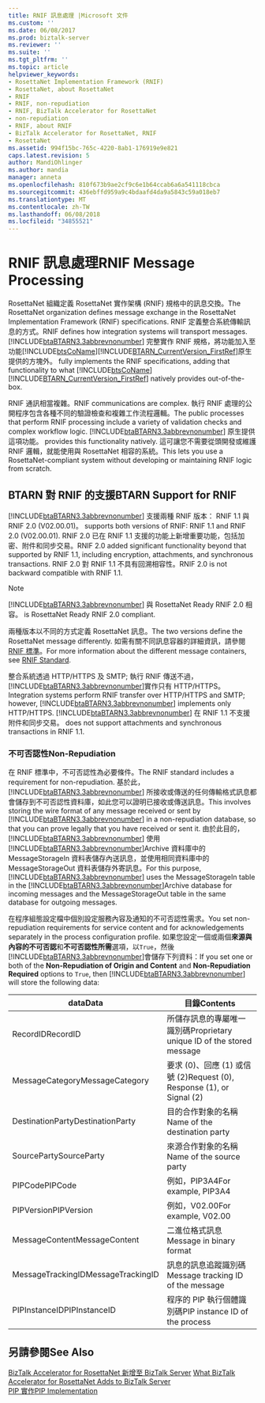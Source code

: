 ```yaml
---
title: RNIF 訊息處理 |Microsoft 文件
ms.custom: ''
ms.date: 06/08/2017
ms.prod: biztalk-server
ms.reviewer: ''
ms.suite: ''
ms.tgt_pltfrm: ''
ms.topic: article
helpviewer_keywords:
- RosettaNet Implementation Framework (RNIF)
- RosettaNet, about RosettaNet
- RNIF
- RNIF, non-repudiation
- RNIF, BizTalk Accelerator for RosettaNet
- non-repudiation
- RNIF, about RNIF
- BizTalk Accelerator for RosettaNet, RNIF
- RosettaNet
ms.assetid: 994f15bc-765c-4220-8ab1-176919e9e821
caps.latest.revision: 5
author: MandiOhlinger
ms.author: mandia
manager: anneta
ms.openlocfilehash: 810f673b9ae2cf9c6e1b64ccab6a6a541118cbca
ms.sourcegitcommit: 436ebffd959a9c4bdaafd4da9a5843c59a018eb7
ms.translationtype: MT
ms.contentlocale: zh-TW
ms.lasthandoff: 06/08/2018
ms.locfileid: "34855521"
---
```

# <a name="rnif-message-processing"></a><span data-ttu-id="e3457-102">RNIF 訊息處理</span><span class="sxs-lookup"><span data-stu-id="e3457-102">RNIF Message Processing</span></span>
<span data-ttu-id="e3457-103">RosettaNet 組織定義 RosettaNet 實作架構 (RNIF) 規格中的訊息交換。</span><span class="sxs-lookup"><span data-stu-id="e3457-103">The RosettaNet organization defines message exchange in the RosettaNet Implementation Framework (RNIF) specifications.</span></span> <span data-ttu-id="e3457-104">RNIF 定義整合系統傳輸訊息的方式。</span><span class="sxs-lookup"><span data-stu-id="e3457-104">RNIF defines how integration systems will transport messages.</span></span> [!INCLUDE[btaBTARN3.3abbrevnonumber](../../includes/btabtarn3-3abbrevnonumber-md.md)]<span data-ttu-id="e3457-105"> 完整實作 RNIF 規格，將功能加入至功能[!INCLUDE[btsCoName](../../includes/btsconame-md.md)][!INCLUDE[BTARN_CurrentVersion_FirstRef](../../includes/btarn-currentversion-firstref-md.md)]原生提供的方塊外。</span><span class="sxs-lookup"><span data-stu-id="e3457-105"> fully implements the RNIF specifications, adding that functionality to what [!INCLUDE[btsCoName](../../includes/btsconame-md.md)] [!INCLUDE[BTARN_CurrentVersion_FirstRef](../../includes/btarn-currentversion-firstref-md.md)] natively provides out-of-the-box.</span></span>  
  
<span data-ttu-id="e3457-106">RNIF 通訊相當複雜。</span><span class="sxs-lookup"><span data-stu-id="e3457-106">RNIF communications are complex.</span></span> <span data-ttu-id="e3457-107">執行 RNIF 處理的公開程序包含各種不同的驗證檢查和複雜工作流程邏輯。</span><span class="sxs-lookup"><span data-stu-id="e3457-107">The public processes that perform RNIF processing include a variety of validation checks and complex workflow logic.</span></span> [!INCLUDE[btaBTARN3.3abbrevnonumber](../../includes/btabtarn3-3abbrevnonumber-md.md)]<span data-ttu-id="e3457-108"> 原生提供這項功能。</span><span class="sxs-lookup"><span data-stu-id="e3457-108"> provides this functionality natively.</span></span> <span data-ttu-id="e3457-109">這可讓您不需要從頭開發或維護 RNIF 邏輯，就能使用與 RosettaNet 相容的系統。</span><span class="sxs-lookup"><span data-stu-id="e3457-109">This lets you use a RosettaNet-compliant system without developing or maintaining RNIF logic from scratch.</span></span>  
  
## <a name="btarn-support-for-rnif"></a><span data-ttu-id="e3457-110">BTARN 對 RNIF 的支援</span><span class="sxs-lookup"><span data-stu-id="e3457-110">BTARN Support for RNIF</span></span>  
 [!INCLUDE[btaBTARN3.3abbrevnonumber](../../includes/btabtarn3-3abbrevnonumber-md.md)]<span data-ttu-id="e3457-111"> 支援兩種 RNIF 版本： RNIF 1.1 與 RNIF 2.0 (V02.00.01)。</span><span class="sxs-lookup"><span data-stu-id="e3457-111"> supports both versions of RNIF: RNIF 1.1 and RNIF 2.0 (V02.00.01).</span></span> <span data-ttu-id="e3457-112">RNIF 2.0 已在 RNIF 1.1 支援的功能上新增重要功能，包括加密、附件和同步交易。</span><span class="sxs-lookup"><span data-stu-id="e3457-112">RNIF 2.0 added significant functionality beyond that supported by RNIF 1.1, including encryption, attachments, and synchronous transactions.</span></span> <span data-ttu-id="e3457-113">RNIF 2.0 對 RNIF 1.1 不具有回溯相容性。</span><span class="sxs-lookup"><span data-stu-id="e3457-113">RNIF 2.0 is not backward compatible with RNIF 1.1.</span></span>  
  
> [!NOTE]
>  [!INCLUDE[btaBTARN3.3abbrevnonumber](../../includes/btabtarn3-3abbrevnonumber-md.md)]<span data-ttu-id="e3457-114"> 與 RosettaNet Ready RNIF 2.0 相容。</span><span class="sxs-lookup"><span data-stu-id="e3457-114"> is RosettaNet Ready RNIF 2.0 compliant.</span></span>  
  
<span data-ttu-id="e3457-115">兩種版本以不同的方式定義 RosettaNet 訊息。</span><span class="sxs-lookup"><span data-stu-id="e3457-115">The two versions define the RosettaNet message differently.</span></span> <span data-ttu-id="e3457-116">如需有關不同訊息容器的詳細資訊，請參閱[RNIF 標準](../../adapters-and-accelerators/accelerator-rosettanet/rnif-standard.md)。</span><span class="sxs-lookup"><span data-stu-id="e3457-116">For more information about the different message containers, see [RNIF Standard](../../adapters-and-accelerators/accelerator-rosettanet/rnif-standard.md).</span></span>  
  
<span data-ttu-id="e3457-117">整合系統透過 HTTP/HTTPS 及 SMTP; 執行 RNIF 傳送不過，[!INCLUDE[btaBTARN3.3abbrevnonumber](../../includes/btabtarn3-3abbrevnonumber-md.md)]實作只有 HTTP/HTTPS。</span><span class="sxs-lookup"><span data-stu-id="e3457-117">Integration systems perform RNIF transfer over HTTP/HTTPS and SMTP; however, [!INCLUDE[btaBTARN3.3abbrevnonumber](../../includes/btabtarn3-3abbrevnonumber-md.md)] implements only HTTP/HTTPS.</span></span> [!INCLUDE[btaBTARN3.3abbrevnonumber](../../includes/btabtarn3-3abbrevnonumber-md.md)]<span data-ttu-id="e3457-118"> 在 RNIF 1.1 不支援附件和同步交易。</span><span class="sxs-lookup"><span data-stu-id="e3457-118"> does not support attachments and synchronous transactions in RNIF 1.1.</span></span>  
  
### <a name="non-repudiation"></a><span data-ttu-id="e3457-119">不可否認性</span><span class="sxs-lookup"><span data-stu-id="e3457-119">Non-Repudiation</span></span>  
<span data-ttu-id="e3457-120">在 RNIF 標準中，不可否認性為必要條件。</span><span class="sxs-lookup"><span data-stu-id="e3457-120">The RNIF standard includes a requirement for non-repudiation.</span></span> <span data-ttu-id="e3457-121">基於此，[!INCLUDE[btaBTARN3.3abbrevnonumber](../../includes/btabtarn3-3abbrevnonumber-md.md)] 所接收或傳送的任何傳輸格式訊息都會儲存到不可否認性資料庫，如此您可以證明已接收或傳送訊息。</span><span class="sxs-lookup"><span data-stu-id="e3457-121">This involves storing the wire format of any message received or sent by [!INCLUDE[btaBTARN3.3abbrevnonumber](../../includes/btabtarn3-3abbrevnonumber-md.md)] in a non-repudiation database, so that you can prove legally that you have received or sent it.</span></span> <span data-ttu-id="e3457-122">由於此目的，[!INCLUDE[btaBTARN3.3abbrevnonumber](../../includes/btabtarn3-3abbrevnonumber-md.md)] 使用 [!INCLUDE[btaBTARN3.3abbrevnonumber](../../includes/btabtarn3-3abbrevnonumber-md.md)]Archive 資料庫中的 MessageStorageIn 資料表儲存內送訊息，並使用相同資料庫中的 MessageStorageOut 資料表儲存外寄訊息。</span><span class="sxs-lookup"><span data-stu-id="e3457-122">For this purpose, [!INCLUDE[btaBTARN3.3abbrevnonumber](../../includes/btabtarn3-3abbrevnonumber-md.md)] uses the MessageStorageIn table in the [!INCLUDE[btaBTARN3.3abbrevnonumber](../../includes/btabtarn3-3abbrevnonumber-md.md)]Archive database for incoming messages and the MessageStorageOut table in the same database for outgoing messages.</span></span>  
  
<span data-ttu-id="e3457-123">在程序組態設定檔中個別設定服務內容及通知的不可否認性需求。</span><span class="sxs-lookup"><span data-stu-id="e3457-123">You set non-repudiation requirements for service content and for acknowledgements separately in the process configuration profile.</span></span> <span data-ttu-id="e3457-124">如果您設定一個或兩個**來源與內容的不可否認**和**不可否認性所需**選項，以`True`，然後[!INCLUDE[btaBTARN3.3abbrevnonumber](../../includes/btabtarn3-3abbrevnonumber-md.md)]會儲存下列資料：</span><span class="sxs-lookup"><span data-stu-id="e3457-124">If you set one or both of the **Non-Repudiation of Origin and Content** and **Non-Repudiation Required** options to `True`, then [!INCLUDE[btaBTARN3.3abbrevnonumber](../../includes/btabtarn3-3abbrevnonumber-md.md)] will store the following data:</span></span>  
  
|<span data-ttu-id="e3457-125">data</span><span class="sxs-lookup"><span data-stu-id="e3457-125">Data</span></span>|<span data-ttu-id="e3457-126">目錄</span><span class="sxs-lookup"><span data-stu-id="e3457-126">Contents</span></span>|  
|----------|--------------|  
|<span data-ttu-id="e3457-127">RecordID</span><span class="sxs-lookup"><span data-stu-id="e3457-127">RecordID</span></span>|<span data-ttu-id="e3457-128">所儲存訊息的專屬唯一識別碼</span><span class="sxs-lookup"><span data-stu-id="e3457-128">Proprietary unique ID of the stored message</span></span>|  
|<span data-ttu-id="e3457-129">MessageCategory</span><span class="sxs-lookup"><span data-stu-id="e3457-129">MessageCategory</span></span>|<span data-ttu-id="e3457-130">要求 (0)、回應 (1) 或信號 (2)</span><span class="sxs-lookup"><span data-stu-id="e3457-130">Request (0), Response (1), or Signal (2)</span></span>|  
|<span data-ttu-id="e3457-131">DestinationParty</span><span class="sxs-lookup"><span data-stu-id="e3457-131">DestinationParty</span></span>|<span data-ttu-id="e3457-132">目的合作對象的名稱</span><span class="sxs-lookup"><span data-stu-id="e3457-132">Name of the destination party</span></span>|  
|<span data-ttu-id="e3457-133">SourceParty</span><span class="sxs-lookup"><span data-stu-id="e3457-133">SourceParty</span></span>|<span data-ttu-id="e3457-134">來源合作對象的名稱</span><span class="sxs-lookup"><span data-stu-id="e3457-134">Name of the source party</span></span>|  
|<span data-ttu-id="e3457-135">PIPCode</span><span class="sxs-lookup"><span data-stu-id="e3457-135">PIPCode</span></span>|<span data-ttu-id="e3457-136">例如，PIP3A4</span><span class="sxs-lookup"><span data-stu-id="e3457-136">For example, PIP3A4</span></span>|  
|<span data-ttu-id="e3457-137">PIPVersion</span><span class="sxs-lookup"><span data-stu-id="e3457-137">PIPVersion</span></span>|<span data-ttu-id="e3457-138">例如，V02.00</span><span class="sxs-lookup"><span data-stu-id="e3457-138">For example, V02.00</span></span>|  
|<span data-ttu-id="e3457-139">MessageContent</span><span class="sxs-lookup"><span data-stu-id="e3457-139">MessageContent</span></span>|<span data-ttu-id="e3457-140">二進位格式訊息</span><span class="sxs-lookup"><span data-stu-id="e3457-140">Message in binary format</span></span>|  
|<span data-ttu-id="e3457-141">MessageTrackingID</span><span class="sxs-lookup"><span data-stu-id="e3457-141">MessageTrackingID</span></span>|<span data-ttu-id="e3457-142">訊息的訊息追蹤識別碼</span><span class="sxs-lookup"><span data-stu-id="e3457-142">Message tracking ID of the message</span></span>|  
|<span data-ttu-id="e3457-143">PIPInstanceID</span><span class="sxs-lookup"><span data-stu-id="e3457-143">PIPInstanceID</span></span>|<span data-ttu-id="e3457-144">程序的 PIP 執行個體識別碼</span><span class="sxs-lookup"><span data-stu-id="e3457-144">PIP instance ID of the process</span></span>|  
  
## <a name="see-also"></a><span data-ttu-id="e3457-145">另請參閱</span><span class="sxs-lookup"><span data-stu-id="e3457-145">See Also</span></span>  
 <span data-ttu-id="e3457-146">[BizTalk Accelerator for RosettaNet 新增至 BizTalk Server](../../adapters-and-accelerators/accelerator-rosettanet/what-biztalk-accelerator-for-rosettanet-adds-to-biztalk-server.md) </span><span class="sxs-lookup"><span data-stu-id="e3457-146">[What BizTalk Accelerator for RosettaNet Adds to BizTalk Server](../../adapters-and-accelerators/accelerator-rosettanet/what-biztalk-accelerator-for-rosettanet-adds-to-biztalk-server.md) </span></span>  
 [<span data-ttu-id="e3457-147">PIP 實作</span><span class="sxs-lookup"><span data-stu-id="e3457-147">PIP Implementation</span></span>](../../adapters-and-accelerators/accelerator-rosettanet/pip-implementation.md)
